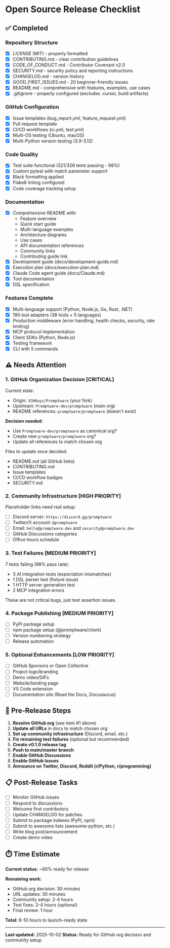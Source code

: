 # Open Source Release Checklist

## ✅ Completed

### Repository Structure
- [x] LICENSE (MIT) - properly formatted
- [x] CONTRIBUTING.md - clear contribution guidelines
- [x] CODE_OF_CONDUCT.md - Contributor Covenant v2.0
- [x] SECURITY.md - security policy and reporting instructions
- [x] CHANGELOG.md - version history
- [x] GOOD_FIRST_ISSUES.md - 20 beginner-friendly issues
- [x] README.md - comprehensive with features, examples, use cases
- [x] .gitignore - properly configured (excludes .cursor, build artifacts)

### GitHub Configuration
- [x] Issue templates (bug_report.yml, feature_request.yml)
- [x] Pull request template
- [x] CI/CD workflows (ci.yml, test.yml)
- [x] Multi-OS testing (Ubuntu, macOS)
- [x] Multi-Python version testing (3.9-3.12)

### Code Quality
- [x] Test suite functional (321/328 tests passing - 98%)
- [x] Custom pytest with match parameter support
- [x] Black formatting applied
- [x] Flake8 linting configured
- [x] Code coverage tracking setup

### Documentation
- [x] Comprehensive README with:
  - Feature overview
  - Quick start guide
  - Multi-language examples
  - Architecture diagrams
  - Use cases
  - API documentation references
  - Community links
  - Contributing guide link
- [x] Development guide (docs/development-guide.md)
- [x] Execution plan (docs/execution-plan.md)
- [x] Claude Code agent guide (docs/Claude.md)
- [x] Tool documentation
- [x] DSL specification

### Features Complete
- [x] Multi-language support (Python, Node.js, Go, Rust, .NET)
- [x] 190 tool adapters (38 tools × 5 languages)
- [x] Production middleware (error handling, health checks, security, rate limiting)
- [x] MCP protocol implementation
- [x] Client SDKs (Python, Node.js)
- [x] Testing framework
- [x] CLI with 5 commands

## ⚠️ Needs Attention

### 1. GitHub Organization Decision **[CRITICAL]**
Current state:
- Origin: `3CH0xyz/Promptware` (your fork)
- Upstream: `Promptware-dev/promptware` (main org)
- README references: `promptware/promptware` (doesn't exist)

**Decision needed:**
- Use `Promptware-dev/promptware` as canonical org?
- Create new `promptware/promptware` org?
- Update all references to match chosen org

Files to update once decided:
- README.md (all GitHub links)
- CONTRIBUTING.md
- Issue templates
- CI/CD workflow badges
- SECURITY.md

### 2. Community Infrastructure **[HIGH PRIORITY]**
Placeholder links need real setup:
- [ ] Discord server: `https://discord.gg/promptware`
- [ ] Twitter/X account: `@promptware`
- [ ] Email: `hello@promptware.dev` and `security@promptware.dev`
- [ ] GitHub Discussions categories
- [ ] Office hours schedule

### 3. Test Failures **[MEDIUM PRIORITY]**
7 tests failing (98% pass rate):
- 3 AI integration tests (expectation mismatches)
- 1 DSL parser test (fixture issue)
- 1 HTTP server generation test
- 2 MCP integration errors

These are not critical bugs, just test assertion issues.

### 4. Package Publishing **[MEDIUM PRIORITY]**
- [ ] PyPI package setup
- [ ] npm package setup (@promptware/client)
- [ ] Version numbering strategy
- [ ] Release automation

### 5. Optional Enhancements **[LOW PRIORITY]**
- [ ] GitHub Sponsors or Open Collective
- [ ] Project logo/branding
- [ ] Demo video/GIFs
- [ ] Website/landing page
- [ ] VS Code extension
- [ ] Documentation site (Read the Docs, Docusaurus)

## 🚀 Pre-Release Steps

1. **Resolve GitHub org** (see item #1 above)
2. **Update all URLs** in docs to match chosen org
3. **Set up community infrastructure** (Discord, email, etc.)
4. **Fix remaining test failures** (optional but recommended)
5. **Create v0.1.0 release tag**
6. **Push to main/master branch**
7. **Enable GitHub Discussions**
8. **Enable GitHub Issues**
9. **Announce on Twitter, Discord, Reddit (r/Python, r/programming)**

## 📋 Post-Release Tasks

- [ ] Monitor GitHub issues
- [ ] Respond to discussions
- [ ] Welcome first contributors
- [ ] Update CHANGELOG for patches
- [ ] Submit to package indexes (PyPI, npm)
- [ ] Submit to awesome lists (awesome-python, etc.)
- [ ] Write blog post/announcement
- [ ] Create demo video

## ⏱️ Time Estimate

**Current status:** ~90% ready for release

**Remaining work:**
- GitHub org decision: 30 minutes
- URL updates: 30 minutes
- Community setup: 2-4 hours
- Test fixes: 2-4 hours (optional)
- Final review: 1 hour

**Total:** 6-10 hours to launch-ready state

---

**Last updated:** 2025-10-02
**Status:** Ready for GitHub org decision and community setup
